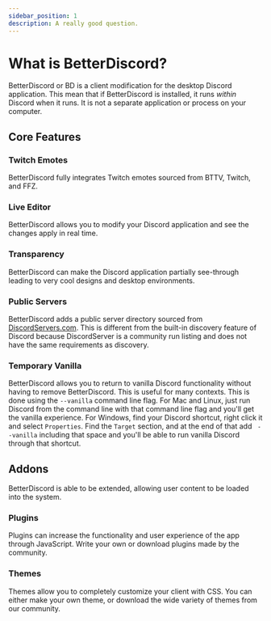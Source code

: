 ```yaml
---
sidebar_position: 1
description: A really good question.
---
```


# What is BetterDiscord?

BetterDiscord or BD is a client modification for the desktop Discord application. This mean that if BetterDiscord is installed, it runs _within_ Discord when it runs. It is not a separate application or process on your computer.

## Core Features

### Twitch Emotes

BetterDiscord fully integrates Twitch emotes sourced from BTTV, Twitch, and FFZ.

### Live Editor

BetterDiscord allows you to modify your Discord application and see the changes apply in real time.

### Transparency

BetterDiscord can make the Discord application partially see-through leading to very cool designs and desktop environments.

### Public Servers

BetterDiscord adds a public server directory sourced from [DiscordServers.com](https://discordservers.com/). This is different from the built-in discovery feature of Discord because DiscordServer is a community run listing and does not have the same requirements as discovery.

### Temporary Vanilla

BetterDiscord allows you to return to vanilla Discord functionality without having to remove BetterDiscord. This is useful for many contexts. This is done using the `--vanilla` command line flag. For Mac and Linux, just run Discord from the command line with that command line flag and you'll get the vanilla experience. For Windows, find your Discord shortcut, right click it and select `Properties`. Find the `Target` section, and at the end of that add ` --vanilla` including that space and you'll be able to run vanilla Discord through that shortcut.

## Addons

BetterDiscord is able to be extended, allowing user content to be loaded into the system.

### Plugins

Plugins can increase the functionality and user experience of the app through JavaScript. Write your own or download plugins made by the community.

### Themes

Themes allow you to completely customize your client with CSS. You can either make your own theme, or download the wide variety of themes from our community.